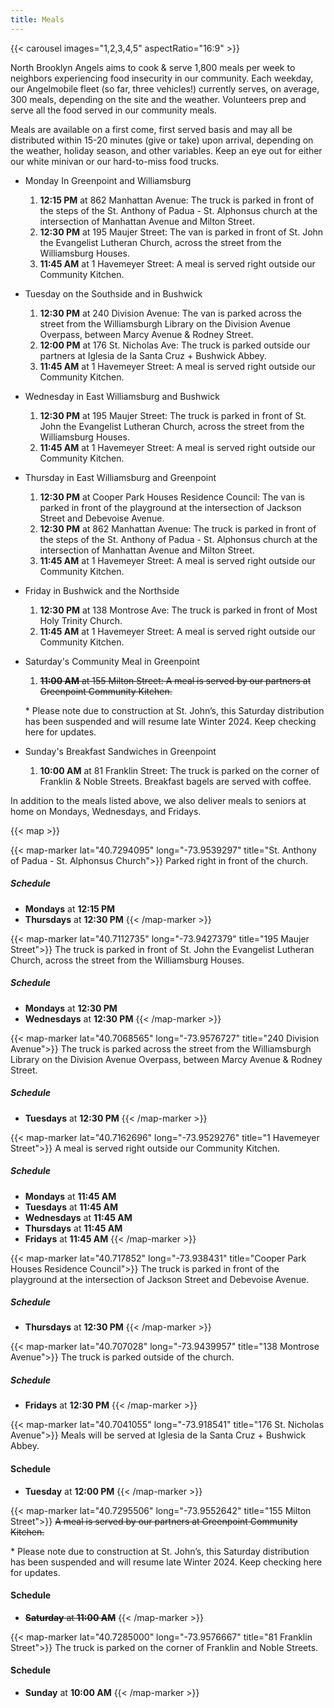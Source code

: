 ```yaml
---
title: Meals
---
```


{{< carousel images="1,2,3,4,5" aspectRatio="16:9" >}}

North Brooklyn Angels aims to cook & serve 1,800 meals per week to neighbors experiencing food insecurity in our community. Each weekday, our Angelmobile fleet (so far, three vehicles!) currently serves, on average, 300 meals, depending on the site and the weather. Volunteers prep and serve all the food served in our community meals. 

Meals are available on a first come, first served basis and may all be distributed within 15-20 minutes (give or take) upon arrival, depending on the weather, holiday season, and other variables. Keep an eye out for either our white minivan or our hard-to-miss food trucks.

* Monday In Greenpoint and Williamsburg
  1. **12:15 PM** at 862 Manhattan Avenue: The truck is parked in front of the steps of the St. Anthony of Padua - St. Alphonsus church at the intersection of Manhattan Avenue and Milton Street.
  2. **12:30 PM** at 195 Maujer Street: The van is parked in front of St. John the Evangelist Lutheran Church, across the street from the Williamsburg Houses.
  3. **11:45 AM** at 1 Havemeyer Street: A meal is served right outside our Community Kitchen.

* Tuesday on the Southside and in Bushwick
  1. **12:30 PM** at 240 Division Avenue: The van is parked across the street from the Williamsburgh Library on the Division Avenue Overpass, between Marcy Avenue & Rodney Street.
  2. **12:00 PM** at 176 St. Nicholas Ave: The truck is parked outside our partners at Iglesia de la Santa Cruz + Bushwick Abbey.
  3. **11:45 AM** at 1 Havemeyer Street: A meal is served right outside our Community Kitchen.

* Wednesday in East Williamsburg and Bushwick
  1. **12:30 PM** at 195 Maujer Street: The truck is parked in front of St. John the Evangelist Lutheran Church, across the street from the Williamsburg Houses.
  2. **11:45 AM** at 1 Havemeyer Street: A meal is served right outside our Community Kitchen.

* Thursday in East Williamsburg and Greenpoint
  1. **12:30 PM** at Cooper Park Houses Residence Council: The van is parked in front of the playground at the intersection of Jackson Street and Debevoise Avenue.
  2. **12:30 PM** at 862 Manhattan Avenue: The truck is parked in front of the steps of the St. Anthony of Padua - St. Alphonsus church at the intersection of Manhattan Avenue and Milton Street.
  3. **11:45 AM** at 1 Havemeyer Street: A meal is served right outside our Community Kitchen.

* Friday in Bushwick and the Northside
  1. **12:30 PM** at 138 Montrose Ave: The truck is parked in front of Most Holy Trinity Church.
  2. **11:45 AM** at 1 Havemeyer Street: A meal is served right outside our Community Kitchen.

* Saturday's Community Meal in Greenpoint
  1. ~~**11:00 AM** at 155 Milton Street: A meal is served by our partners at Greenpoint Community Kitchen.~~

  \* Please note due to construction at St. John’s, this Saturday distribution has been suspended and will resume late Winter 2024. Keep checking here for updates.

* Sunday's Breakfast Sandwiches in Greenpoint
  1. **10:00 AM** at 81 Franklin Street: The truck is parked on the corner of Franklin & Noble Streets. Breakfast bagels are served with coffee. 

In addition to the meals listed above, we also deliver meals to seniors at home on Mondays, Wednesdays, and Fridays. 

{{< map >}}

{{< map-marker lat="40.7294095" long="-73.9539297" title="St. Anthony of Padua - St. Alphonsus Church">}}
Parked right in front of the church.

##### Schedule
* **Mondays** at **12:15 PM**
* **Thursdays** at **12:30 PM**
{{< /map-marker >}}

{{< map-marker lat="40.7112735" long="-73.9427379" title="195 Maujer Street">}}
The truck is parked in front of St. John the Evangelist Lutheran Church, across the street from the Williamsburg Houses.

##### Schedule
* **Mondays** at **12:30 PM**
* **Wednesdays** at **12:30 PM**
{{< /map-marker >}}

{{< map-marker lat="40.7068565" long="-73.9576727" title="240 Division Avenue">}}
The truck is parked across the street from the Williamsburgh Library on the Division Avenue Overpass, between Marcy Avenue & Rodney Street.

##### Schedule
* **Tuesdays** at **12:30 PM**
{{< /map-marker >}}

{{< map-marker lat="40.7162696" long="-73.9529276" title="1 Havemeyer Street">}}
A meal is served right outside our Community Kitchen.

##### Schedule
* **Mondays** at **11:45 AM**
* **Tuesdays** at **11:45 AM**
* **Wednesdays** at **11:45 AM**
* **Thursdays** at **11:45 AM**
* **Fridays** at **11:45 AM**
{{< /map-marker >}}

{{< map-marker lat="40.717852" long="-73.938431" title="Cooper Park Houses Residence Council">}}
The truck is parked in front of the playground at the intersection of Jackson Street and Debevoise Avenue.

##### Schedule
* **Thursdays** at **12:30 PM**
{{< /map-marker >}}

{{< map-marker lat="40.707028" long="-73.9439957" title="138 Montrose Avenue">}}
The truck is parked outside of the church.

##### Schedule
* **Fridays** at **12:30 PM**
{{< /map-marker >}}

{{< map-marker lat="40.7041055" long="-73.918541" title="176 St. Nicholas Avenue">}}
Meals will be served at Iglesia de la Santa Cruz + Bushwick Abbey.

#### Schedule
* **Tuesday** at **12:00 PM**
{{< /map-marker >}}

{{< map-marker lat="40.7295506" long="-73.9552642" title="155 Milton Street">}}
~~A meal is served by our partners at Greenpoint Community Kitchen.~~

\* Please note due to construction at St. John’s, this Saturday distribution has been suspended and will resume late Winter 2024. Keep checking here for updates.

#### Schedule
* ~~**Saturday** at **11:00 AM**~~
{{< /map-marker >}}

{{< map-marker lat="40.7285000" long="-73.9576667" title="81 Franklin Street">}}
The truck is parked on the corner of Franklin and Noble Streets.

#### Schedule
* **Sunday** at **10:00 AM**
{{< /map-marker >}}